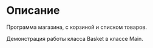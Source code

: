 # Описание

Программа магазина, с корзиной и списком товаров.

Демонстрация работы класса Basket в классе Main.